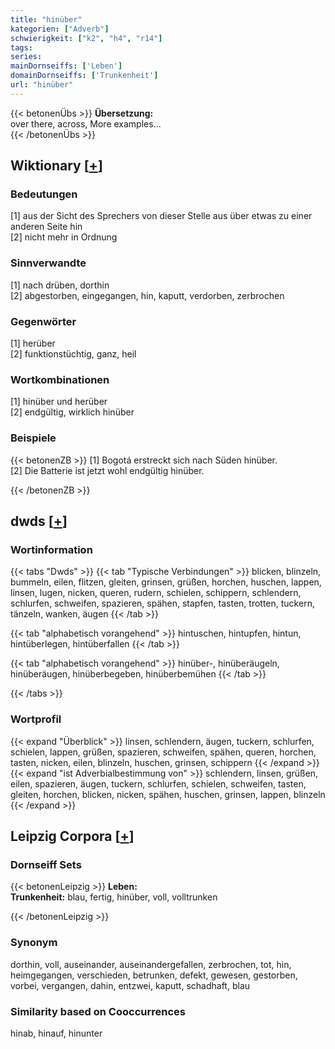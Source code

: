 ```yaml
---
title: "hinüber"
kategorien: ["Adverb"]
schwierigkeit: ["k2", "h4", "r14"]
tags:
series:
mainDornseiffs: ['Leben']
domainDornseiffs: ['Trunkenheit']
url: "hinüber"
---
```


{{< betonenÜbs >}}
**Übersetzung:**  
over there, across, More examples...  
{{< /betonenÜbs >}}

## Wiktionary [[+](https://de.wiktionary.org/wiki/hinüber)]

### Bedeutungen
[1] aus der Sicht des Sprechers von dieser Stelle aus über etwas zu einer anderen Seite hin  
[2] nicht mehr in Ordnung  

### Sinnverwandte
[1] nach drüben, dorthin  
[2] abgestorben, eingegangen, hin, kaputt, verdorben, zerbrochen  

### Gegenwörter
[1] herüber  
[2] funktionstüchtig, ganz, heil  

### Wortkombinationen
[1] hinüber und herüber  
[2] endgültig, wirklich hinüber  

### Beispiele
{{< betonenZB >}}
[1] Bogotá erstreckt sich nach Süden hinüber.  
[2] Die Batterie ist jetzt wohl endgültig hinüber.  

{{< /betonenZB >}}


## dwds [[+](https://www.dwds.de/wb/hinüber)]

### Wortinformation
{{< tabs "Dwds" >}}
{{< tab "Typische Verbindungen" >}}
blicken, blinzeln, bummeln, eilen, flitzen, gleiten, grinsen, grüßen, horchen, huschen, lappen, linsen, lugen, nicken, queren, rudern, schielen, schippern, schlendern, schlurfen, schweifen, spazieren, spähen, stapfen, tasten, trotten, tuckern, tänzeln, wanken, äugen
{{< /tab >}}

{{< tab "alphabetisch vorangehend" >}}
hintuschen, hintupfen, hintun, hintüberlegen, hintüberfallen
{{< /tab >}}

{{< tab "alphabetisch vorangehend" >}}
hinüber-, hinüberäugeln, hinüberäugen, hinüberbegeben, hinüberbemühen
{{< /tab >}}

{{< /tabs >}}

### Wortprofil
{{< expand "Überblick" >}} linsen, schlendern, äugen, tuckern, schlurfen, schielen, lappen, grüßen, spazieren, schweifen, spähen, queren, horchen, tasten, nicken, eilen, blinzeln, huschen, grinsen, schippern {{< /expand >}}
{{< expand "ist Adverbialbestimmung von" >}} schlendern, linsen, grüßen, eilen, spazieren, äugen, tuckern, schlurfen, schielen, schweifen, tasten, gleiten, horchen, blicken, nicken, spähen, huschen, grinsen, lappen, blinzeln {{< /expand >}}

## Leipzig Corpora [[+](https://corpora.uni-leipzig.de/en/res?word=hinüber&corpusId=deu_newscrawl-public_2018)]

### Dornseiff Sets
{{< betonenLeipzig >}}
**Leben:**  
**Trunkenheit:** blau, fertig, hinüber, voll, volltrunken  

{{< /betonenLeipzig >}}

### Synonym
dorthin, voll, auseinander, auseinandergefallen, zerbrochen, tot, hin, heimgegangen, verschieden, betrunken, defekt, gewesen, gestorben, vorbei, vergangen, dahin, entzwei, kaputt, schadhaft, blau


### Similarity based on Cooccurrences
hinab, hinauf, hinunter

